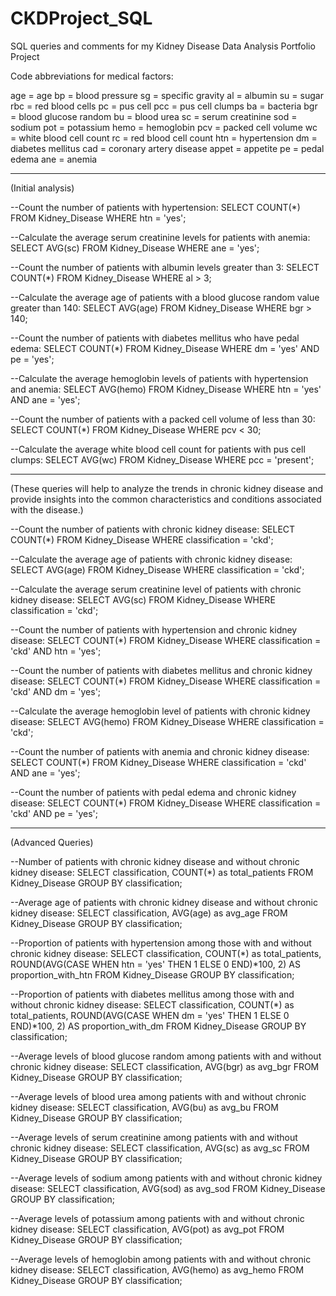 # CKDProject_SQL
SQL queries and comments for my Kidney Disease Data Analysis Portfolio Project

Code abbreviations for medical factors: 

age = age
bp = blood pressure
sg = specific gravity
al = albumin
su = sugar
rbc = red blood cells
pc = pus cell
pcc = pus cell clumps
ba = bacteria
bgr = blood glucose random
bu = blood urea
sc = serum creatinine
sod = sodium
pot = potassium
hemo = hemoglobin
pcv = packed cell volume
wc = white blood cell count
rc = red blood cell count
htn = hypertension
dm = diabetes mellitus
cad = coronary artery disease
appet = appetite
pe = pedal edema
ane = anemia

_______________________________________________________________________________________________________________________________________________________________________

(Initial analysis)

--Count the number of patients with hypertension:
SELECT COUNT(*) 
FROM Kidney_Disease 
WHERE htn = 'yes';

--Calculate the average serum creatinine levels for patients with anemia:
SELECT AVG(sc) 
FROM Kidney_Disease 
WHERE ane = 'yes';

--Count the number of patients with albumin levels greater than 3:
SELECT COUNT(*) 
FROM Kidney_Disease 
WHERE al > 3;

--Calculate the average age of patients with a blood glucose random value greater than 140:
SELECT AVG(age) 
FROM Kidney_Disease 
WHERE bgr > 140;

--Count the number of patients with diabetes mellitus who have pedal edema:
SELECT COUNT(*)
FROM Kidney_Disease
WHERE dm = 'yes'
AND pe = 'yes';

--Calculate the average hemoglobin levels of patients with hypertension and anemia:
SELECT AVG(hemo) 
FROM Kidney_Disease 
WHERE htn = 'yes' 
AND ane = 'yes';

--Count the number of patients with a packed cell volume of less than 30:
SELECT COUNT(*) 
FROM Kidney_Disease 
WHERE pcv < 30;

--Calculate the average white blood cell count for patients with pus cell clumps:
SELECT AVG(wc) 
FROM Kidney_Disease 
WHERE pcc = 'present';

_______________________________________________________________________________________________________________________________________________________________________

(These queries will help to analyze the trends in chronic kidney disease and provide insights into the common characteristics and conditions associated with the disease.)

--Count the number of patients with chronic kidney disease:
SELECT COUNT(*) 
FROM Kidney_Disease 
WHERE classification = 'ckd';

--Calculate the average age of patients with chronic kidney disease:
SELECT AVG(age)
FROM Kidney_Disease
WHERE classification = 'ckd';

--Calculate the average serum creatinine level of patients with chronic kidney disease:
SELECT AVG(sc)
FROM Kidney_Disease
WHERE classification = 'ckd';

--Count the number of patients with hypertension and chronic kidney disease:
SELECT COUNT(*)
FROM Kidney_Disease
WHERE classification = 'ckd' AND htn = 'yes';

--Count the number of patients with diabetes mellitus and chronic kidney disease:
SELECT COUNT(*)
FROM Kidney_Disease
WHERE classification = 'ckd' AND dm = 'yes';

--Calculate the average hemoglobin level of patients with chronic kidney disease:
SELECT AVG(hemo)
FROM Kidney_Disease
WHERE classification = 'ckd';

--Count the number of patients with anemia and chronic kidney disease:
SELECT COUNT(*)
FROM Kidney_Disease
WHERE classification = 'ckd' AND ane = 'yes';

--Count the number of patients with pedal edema and chronic kidney disease:
SELECT COUNT(*)
FROM Kidney_Disease
WHERE classification = 'ckd' AND pe = 'yes';

_______________________________________________________________________________________________________________________________________________________________________
(Advanced Queries)

--Number of patients with chronic kidney disease and without chronic kidney disease:
SELECT classification, COUNT(*) as total_patients
FROM Kidney_Disease
GROUP BY classification;

--Average age of patients with chronic kidney disease and without chronic kidney disease:
SELECT classification, AVG(age) as avg_age
FROM Kidney_Disease
GROUP BY classification;

--Proportion of patients with hypertension among those with and without chronic kidney disease:
SELECT classification, COUNT(*) as total_patients, 
       ROUND(AVG(CASE WHEN htn = 'yes' THEN 1 ELSE 0 END)*100, 2) AS proportion_with_htn
FROM Kidney_Disease
GROUP BY classification;

--Proportion of patients with diabetes mellitus among those with and without chronic kidney disease:
SELECT classification, COUNT(*) as total_patients, 
       ROUND(AVG(CASE WHEN dm = 'yes' THEN 1 ELSE 0 END)*100, 2) AS proportion_with_dm
FROM Kidney_Disease
GROUP BY classification;

--Average levels of blood glucose random among patients with and without chronic kidney disease:
SELECT classification, AVG(bgr) as avg_bgr
FROM Kidney_Disease
GROUP BY classification;

--Average levels of blood urea among patients with and without chronic kidney disease:
SELECT classification, AVG(bu) as avg_bu
FROM Kidney_Disease
GROUP BY classification;

--Average levels of serum creatinine among patients with and without chronic kidney disease:
SELECT classification, AVG(sc) as avg_sc
FROM Kidney_Disease
GROUP BY classification;

--Average levels of sodium among patients with and without chronic kidney disease:
SELECT classification, AVG(sod) as avg_sod
FROM Kidney_Disease
GROUP BY classification;

--Average levels of potassium among patients with and without chronic kidney disease:
SELECT classification, AVG(pot) as avg_pot
FROM Kidney_Disease
GROUP BY classification;

--Average levels of hemoglobin among patients with and without chronic kidney disease:
SELECT classification, AVG(hemo) as avg_hemo
FROM Kidney_Disease
GROUP BY classification;



































